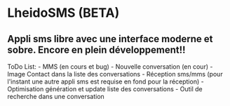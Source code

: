 LheidoSMS (BETA)
=========

Appli sms libre avec une interface moderne et sobre.
**Encore en plein développement!!**
---------
ToDo List:
	- MMS (en cours et bug)
	- Nouvelle conversation (en cour)
	- Image Contact dans la liste des conversations
	- Réception sms/mms (pour l'instant une autre appli sms est requise en fond pour la réception)
	- Optimisation génération et update liste des conversations
	- Outil de recherche dans une conversation
